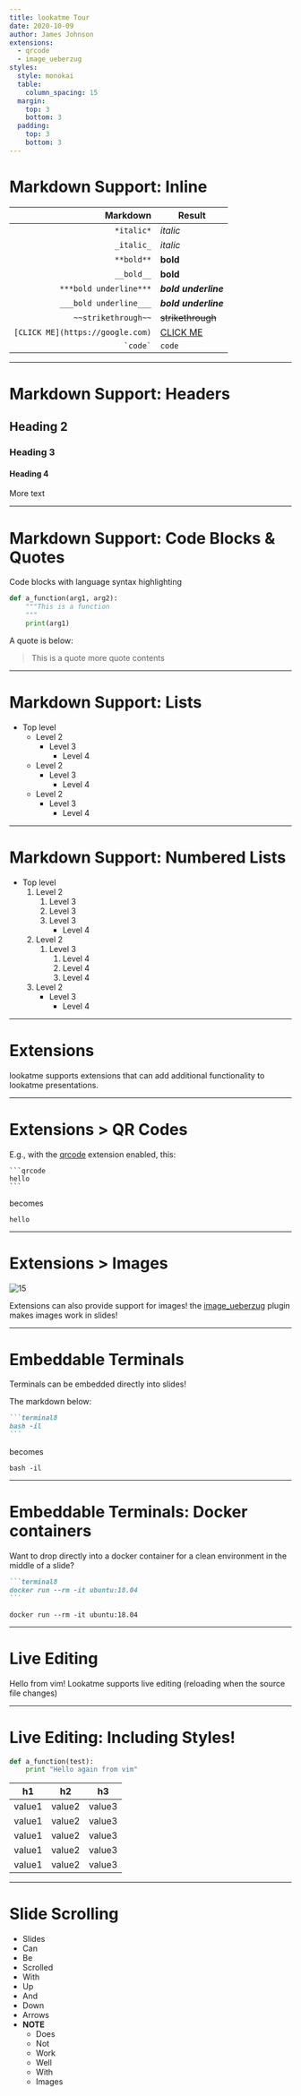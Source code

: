```yaml
---
title: lookatme Tour
date: 2020-10-09
author: James Johnson
extensions:
  - qrcode
  - image_ueberzug
styles:
  style: monokai
  table:
    column_spacing: 15
  margin:
    top: 3
    bottom: 3
  padding:
    top: 3
    bottom: 3
---
```


# Markdown Support: Inline

|                         Markdown | Result                         |
|---------------------------------:|--------------------------------|
|                       `*italic*` | *italic*                       |
|                       `_italic_` | _italic_                       |
|                       `**bold**` | **bold**                       |
|                       `__bold__` | __bold__                       |
|           `***bold underline***` | ***bold underline***           |
|           `___bold underline___` | ___bold underline___           |
|              `~~strikethrough~~` | ~~strikethrough~~              |
| `[CLICK ME](https://google.com)` | [CLICK ME](https://google.com) |
|                     `` `code` `` | `code`                         |

---

# Markdown Support: Headers

## Heading 2

### Heading 3

#### Heading 4

More text

---

# Markdown Support: Code Blocks & Quotes

Code blocks with language syntax highlighting

~~~python
def a_function(arg1, arg2):
    """This is a function
    """
    print(arg1)
~~~

A quote is below:

> This is a quote more quote contents

---

# Markdown Support: Lists

* Top level
    * Level 2
        * Level 3
            * Level 4
    * Level 2
        * Level 3
            * Level 4
    * Level 2
        * Level 3
            * Level 4

---

# Markdown Support: Numbered Lists

* Top level
    1. Level 2
        1. Level 3
        1. Level 3
        1. Level 3
            * Level 4
    1. Level 2
        1. Level 3
            1. Level 4
            1. Level 4
            1. Level 4
    1. Level 2
        * Level 3
            * Level 4

---

# Extensions

lookatme supports extensions that can add additional functionality to lookatme
presentations.

---

# Extensions > QR Codes

E.g., with the [qrcode](https://github.com/d0c-s4vage/lookatme.contrib.qrcode)
extension enabled, this:

~~~
```qrcode
hello
```
~~~

becomes

```qrcode
hello
```
---

# Extensions > Images

![15](./napoleon_dynamite.jpg)

Extensions can also provide support for images! the
[image_ueberzug](https://github.com/d0c-s4vage/lookatme.contrib.image_ueberzug)
plugin makes images work in slides!

---

# Embeddable Terminals

Terminals can be embedded directly into slides!

The markdown below:

~~~md
```terminal8
bash -il
```
~~~

becomes

```terminal8
bash -il
```

---

# Embeddable Terminals: Docker containers

Want to drop directly into a docker container for a clean environment
in the middle of a slide?

~~~md
```terminal8
docker run --rm -it ubuntu:18.04
```
~~~

```terminal8
docker run --rm -it ubuntu:18.04
```

---

# Live Editing

Hello from vim! Lookatme supports live editing (reloading when the source
file changes)

---

# Live Editing: Including Styles!

```python
def a_function(test):
    print "Hello again from vim"
```

| h1     | h2     | h3    |
|--------|--------|-------|
| value1 | value2 | value3 |
| value1 | value2 | value3 |
| value1 | value2 | value3 |
| value1 | value2 | value3 |
| value1 | value2 | value3 |

--- 

# Slide Scrolling

* Slides
* Can
* Be
* Scrolled
* With
* Up
* And
* Down
* Arrows
* **NOTE**
  - Does
  - Not
  - Work
  - Well
  - With
  - Images
